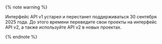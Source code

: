 {% note warning %}

Интерфейс API v1 устарел и перестанет поддерживаться 30 сентября 2025 года. До этого времени переведите свои проекты на интерфейс API v2, а также используйте API v2 в новых проектах.

{% endnote %}